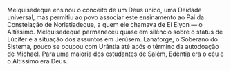 ﻿Melquisedeque ensinou o conceito de um Deus único, uma Deidade universal, mas permitiu ao povo associar este ensinamento ao Pai da Constelação de Norlatiadeque, a quem ele chamava de El Elyon — o Altíssimo. Melquisedeque permaneceu quase em silêncio  sobre o status de Lúcifer e a situação dos assuntos em Jerúsem. Lanaforge, o Soberano do Sistema, pouco se ocupou com Urântia até após o término da autodoação de Michael. Para uma maioria dos estudantes de Salém, Edêntia era o céu e o Altíssimo era Deus.